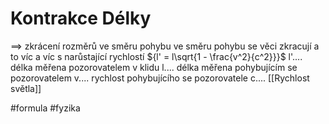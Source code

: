 # Kontrakce Délky
==> zkrácení rozměrů ve směru pohybu
ve směru pohybu se věci zkracují a to víc a víc s narůstající rychlostí
${l' = l\sqrt{1 - \frac{v^2}{c^2}}}$
l'.... délka měřena pozorovatelem v klidu
l.... délka měřena pohybujícím se pozorovatelem
v.... rychlost pohybujícího se pozorovatele
c.... [[Rychlost světla]]

#formula #fyzika 